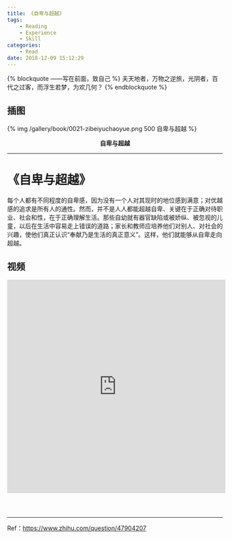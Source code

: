 ```yaml
---
title: 《自卑与超越》
tags:
	- Reading
	- Experience
	- Skill
categories:
	- Read
date: 2018-12-09 15:12:29
---
```


{% blockquote ——写在前面，致自己 %}
夫天地者，万物之逆旅，光阴者，百代之过客，而浮生若梦，为欢几何？
{% endblockquote %}

<!-- more -->

## 插图
{% img /gallery/book/0021-zibeiyuchaoyue.png 500 自卑与超越 %}
<p align="center"><b>自卑与超越</b></p>

-----

# 《自卑与超越》

每个人都有不同程度的自卑感，因为没有一个人对其现时的地位感到满意；对优越感的追求是所有人的通性。然而，并不是人人都能超越自卑、关键在于正确对待职业、社会和性，在于正确理解生活。那些自幼就有器官缺陷或被娇纵、被忽视的儿童，以后在生活中容易走上错误的道路；家长和教师应培养他们对别人、对社会的兴趣，使他们真正认识“奉献乃是生活的真正意义”。这样，他们就能够从自卑走向超越。

## 视频

<div style="margin:0 auto; width:510px; height:540px">
<iframe height=498 width=510 src="http://player.youku.com/embed/XMzg0MjQwNzY2OA==" frameborder=0 allowfullscreen></iframe>
</div>

-----

Ref：https://www.zhihu.com/question/47904207
